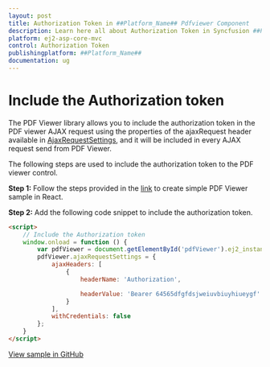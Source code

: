 ```yaml
---
layout: post
title: Authorization Token in ##Platform_Name## Pdfviewer Component
description: Learn here all about Authorization Token in Syncfusion ##Platform_Name## Pdfviewer component of Syncfusion Essential JS 2 and more.
platform: ej2-asp-core-mvc
control: Authorization Token
publishingplatform: ##Platform_Name##
documentation: ug
---
```


# Include the Authorization token

The PDF Viewer library allows you to include the authorization token in the PDF viewer AJAX request using the properties of the ajaxRequest header available in [AjaxRequestSettings](https://help.syncfusion.com/cr/aspnetmvc-js2/Syncfusion.EJ2.PdfViewer.PdfViewer.html#Syncfusion_EJ2_PdfViewer_PdfViewer_AjaxRequestSettings), and it will be included in every AJAX request send from PDF Viewer.

The following steps are used to include the authorization token to the PDF viewer control.

**Step 1:** Follow the steps provided in the [link](https://ej2.syncfusion.com/aspnetcore/documentation/pdfviewer/getting-started/) to create simple PDF Viewer sample in React.

**Step 2:** Add the following code snippet to include the authorization token.

```html
<script>
    // Include the Authorization token
    window.onload = function () {
        var pdfViewer = document.getElementById('pdfViewer').ej2_instances[0];
        pdfViewer.ajaxRequestSettings = {
            ajaxHeaders: [
                {
                    headerName: 'Authorization',

                    headerValue: 'Bearer 64565dfgfdsjweiuvbiuyhiueygf'
                }
            ],
            withCredentials: false
        };
    }
</script>
```

[View sample in GitHub](https://github.com/SyncfusionExamples/asp-core-pdf-viewer-examples/tree/master/How%20to/Include%20the%20Authorization%20token)